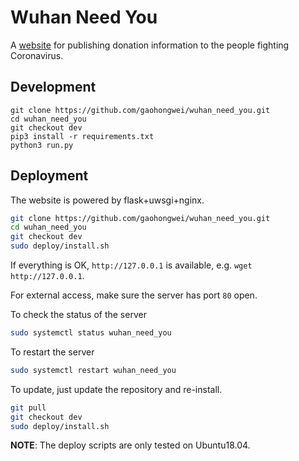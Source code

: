 # Wuhan Need You

A [website](http://wuhanuniversity.org/) for publishing donation information to the people fighting Coronavirus.

## Development

```
git clone https://github.com/gaohongwei/wuhan_need_you.git
cd wuhan_need_you
git checkout dev
pip3 install -r requirements.txt
python3 run.py
```

## Deployment

The website is powered by flask+uwsgi+nginx.

```bash
git clone https://github.com/gaohongwei/wuhan_need_you.git
cd wuhan_need_you
git checkout dev
sudo deploy/install.sh
```

If everything is OK, `http://127.0.0.1` is available, e.g. `wget http://127.0.0.1`.

For external access, make sure the server has port `80` open.

To check the status of the server
```bash
sudo systemctl status wuhan_need_you
```

To restart the server
```bash
sudo systemctl restart wuhan_need_you
```

To update, just update the repository and re-install.
```bash
git pull
git checkout dev
sudo deploy/install.sh
```

**NOTE**: The deploy scripts are only tested on Ubuntu18.04.

